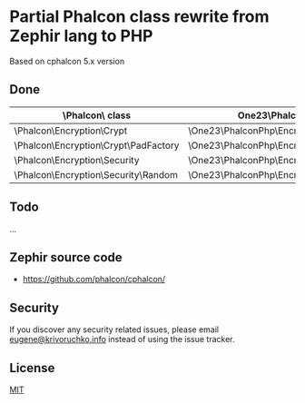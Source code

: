 # Partial Phalcon class rewrite from Zephir lang to PHP

Based on cphalcon 5.x version

## Done

| \Phalcon\ class               | One23\PhalconPhp\ class                |
|-------------------------------|----------------------------------------|
| \Phalcon\Encryption\Crypt     | \One23\PhalconPhp\Encryption\Crypt     |
| \Phalcon\Encryption\Crypt\PadFactory | \One23\PhalconPhp\Encryption\Crypt\PadFactory |
| \Phalcon\Encryption\Security  | \One23\PhalconPhp\Encryption\Security  |
| \Phalcon\Encryption\Security\Random | \One23\PhalconPhp\Encryption\Security\Random |

## Todo

...

## Zephir source code

- https://github.com/phalcon/cphalcon/

## Security

If you discover any security related issues, please email eugene@krivoruchko.info instead of using the issue tracker.

## License

[MIT](https://github.com/FlexIDK/language-detection/LICENSE)
